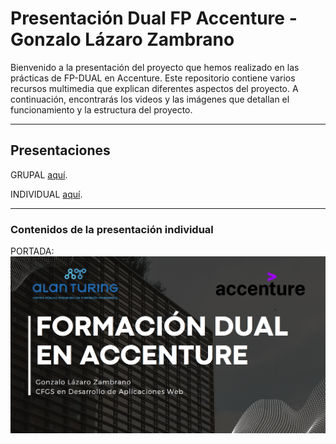 # Presentación Dual FP Accenture - Gonzalo Lázaro Zambrano

Bienvenido a la presentación del proyecto que hemos realizado en las prácticas de FP-DUAL en Accenture. Este repositorio contiene varios recursos multimedia que explican diferentes aspectos del proyecto. A continuación, encontrarás los videos y las imágenes que detallan el funcionamiento y la estructura del proyecto.

---

## Presentaciones

GRUPAL [aquí](https://www.canva.com/design/DAGGN6EK2kc/HYAimlMYs5RSJxU7h1lwqw/view?utm_content=DAGGN6EK2kc&utm_campaign=designshare&utm_medium=link&utm_source=editor).

INDIVIDUAL [aquí](https://www.canva.com/design/DAGGW16T180/3sdA7vmRYth_Gqd5JMFouA/view?utm_content=DAGGW16T180&utm_campaign=designshare&utm_medium=link&utm_source=editor).

---

### Contenidos de la presentación individual

PORTADA: 
<img src="https://github.com/GLazaro8/Dual2024/blob/main/PORTADA.png" alt="portada" width="600">
